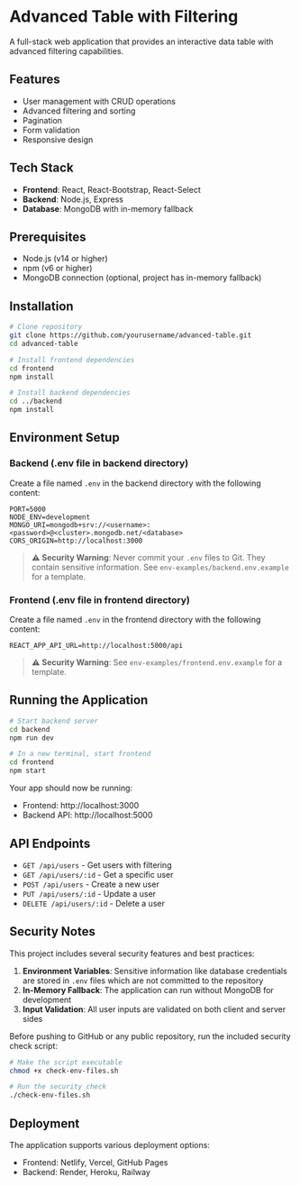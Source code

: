 # Advanced Table with Filtering

A full-stack web application that provides an interactive data table with advanced filtering capabilities.

## Features

- User management with CRUD operations
- Advanced filtering and sorting
- Pagination
- Form validation
- Responsive design

## Tech Stack

- **Frontend**: React, React-Bootstrap, React-Select
- **Backend**: Node.js, Express
- **Database**: MongoDB with in-memory fallback

## Prerequisites

- Node.js (v14 or higher)
- npm (v6 or higher)
- MongoDB connection (optional, project has in-memory fallback)

## Installation

```bash
# Clone repository
git clone https://github.com/yourusername/advanced-table.git
cd advanced-table

# Install frontend dependencies
cd frontend
npm install

# Install backend dependencies
cd ../backend
npm install
```

## Environment Setup

### Backend (.env file in backend directory)
Create a file named `.env` in the backend directory with the following content:
```
PORT=5000
NODE_ENV=development
MONGO_URI=mongodb+srv://<username>:<password>@<cluster>.mongodb.net/<database>
CORS_ORIGIN=http://localhost:3000
```

> **⚠️ Security Warning**: Never commit your `.env` files to Git. They contain sensitive information.
> See `env-examples/backend.env.example` for a template.

### Frontend (.env file in frontend directory)
Create a file named `.env` in the frontend directory with the following content:
```
REACT_APP_API_URL=http://localhost:5000/api
```

> **⚠️ Security Warning**: See `env-examples/frontend.env.example` for a template.

## Running the Application

```bash
# Start backend server
cd backend
npm run dev

# In a new terminal, start frontend
cd frontend
npm start
```

Your app should now be running:
- Frontend: http://localhost:3000
- Backend API: http://localhost:5000

## API Endpoints

- `GET /api/users` - Get users with filtering
- `GET /api/users/:id` - Get a specific user
- `POST /api/users` - Create a new user
- `PUT /api/users/:id` - Update a user
- `DELETE /api/users/:id` - Delete a user

## Security Notes

This project includes several security features and best practices:

1. **Environment Variables**: Sensitive information like database credentials are stored in `.env` files which are not committed to the repository
2. **In-Memory Fallback**: The application can run without MongoDB for development
3. **Input Validation**: All user inputs are validated on both client and server sides

Before pushing to GitHub or any public repository, run the included security check script:

```bash
# Make the script executable
chmod +x check-env-files.sh

# Run the security check
./check-env-files.sh
```

## Deployment

The application supports various deployment options:
- Frontend: Netlify, Vercel, GitHub Pages
- Backend: Render, Heroku, Railway
